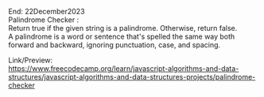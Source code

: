 End: 22December2023</br>
Palindrome Checker : </br>
Return true if the given string is a palindrome. Otherwise, return false. </br>
A palindrome is a word or sentence that's spelled the same way both forward and backward, ignoring punctuation, case, and spacing. </br>

Link/Preview:</br>
https://www.freecodecamp.org/learn/javascript-algorithms-and-data-structures/javascript-algorithms-and-data-structures-projects/palindrome-checker

